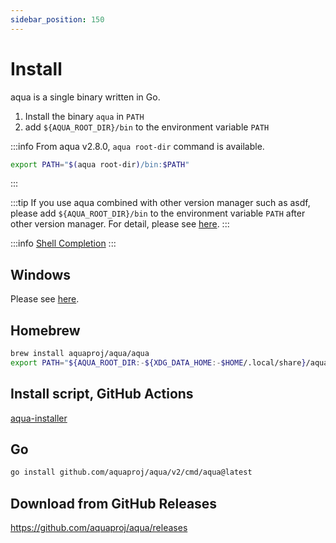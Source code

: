 ```yaml
---
sidebar_position: 150
---
```


# Install

aqua is a single binary written in Go.

1. Install the binary `aqua` in `PATH`
1. add `${AQUA_ROOT_DIR}/bin` to the environment variable `PATH`

:::info
From aqua v2.8.0, `aqua root-dir` command is available.

```bash
export PATH="$(aqua root-dir)/bin:$PATH"
```
:::

:::tip
If you use aqua combined with other version manager such as asdf,
please add `${AQUA_ROOT_DIR}/bin` to the environment variable `PATH` after other version manager.
For detail, please see [here](/docs/reference/use-aqua-with-other-tools).
:::

:::info
[Shell Completion](/docs/reference/config/shell-completion)
:::

## Windows

Please see [here](/docs/reference/windows-support#how-to-install).

## Homebrew

```sh
brew install aquaproj/aqua/aqua
export PATH="${AQUA_ROOT_DIR:-${XDG_DATA_HOME:-$HOME/.local/share}/aquaproj-aqua}/bin:$PATH"
```

## Install script, GitHub Actions

[aqua-installer](/docs/products/aqua-installer)

## Go

```sh
go install github.com/aquaproj/aqua/v2/cmd/aqua@latest
```

## Download from GitHub Releases

https://github.com/aquaproj/aqua/releases
